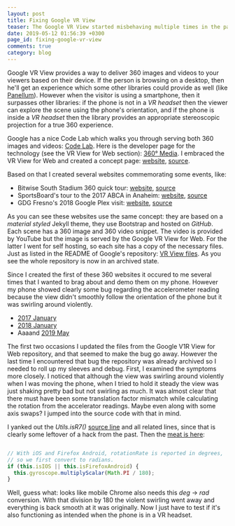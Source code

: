 ```yaml
---
layout: post
title: Fixing Google VR View
teaser: The Google VR View started misbehaving multiple times in the past, and since it's archived project now, I needed to roll up my sleeves to fix it.
date: 2019-05-12 01:56:39 +0300
page_id: fixing-google-vr-view
comments: true
category: blog
---
```

Google VR View provides a way to deliver 360 images and videos to your viewers based on their device. If the person is browsing on a desktop, then he'll get an experience which some other libraries could provide as well (like [Panellum](https://pannellum.org/)). However when the visitor is using a smartphone, then it surpasses other libraries: if the phone is not in a _VR headset_ then the viewer can explore the scene using the phone's orientation, and if the phone is inside a _VR headset_ then the library provides an appropriate stereoscopic projection for a true 360 experience.

Google has a nice Code Lab which walks you through serving both 360 images and videos: [Code Lab](https://codelabs.developers.google.com/codelabs/vr_view_101/index.html?index=..%2F..index#0). Here is the developer page for the technology (see the VR View for Web section): [360° Media](https://developers.google.com/vr/discover/360-degree-media). I embraced the VR View for Web and created a concept page: [website](https://mrcsabatoth.github.io/magicvr/), [source](https://github.com/MrCsabaToth/magicvr).

Based on that I created several websites commemorating some events, like:

  * Bitwise South Stadium 360 quick tour: [website](https://gdgfresno.github.io/BWSS360tour/), [source](https://github.com/gdgfresno/BWSS360tour)
  * SportsBoard's tour to the 2017 ABCA in Anaheim: [website](https://sportsboard.github.io/ABCA2017/), [source](https://github.com/SportsBoard/ABCA2017)
  * GDG Fresno's 2018 Google Plex visit: [website](https://gdgfresno.github.io/GoogleTrip2018/), [source](https://github.com/gdgfresno/GoogleTrip2018)

As you can see these websites use the same concept: they are based on a _material styled_ Jekyll theme, they use Bootstrap and hosted on _GitHub_. Each scene has a 360 image and 360 video snippet. The video is provided by YouTube but the image is served by the Google VR View for Web. For the latter I went for self hosting, so each site has a copy of the necessary files. Just as listed in the README of Google's repository: [VR View files](https://github.com/googlearchive/vrview/tree/gh-pages#downloading-files). As you see the whole repository is now in an archived state.

Since I created the first of these 360 websites it occured to me several times that I wanted to brag about and demo them on my phone. However my phone showed clearly some bug regarding the accelerometer reading because the view didn't smoothly follow the orientation of the phone but it was swirling around violently.

* [2017 January](https://github.com/SportsBoard/ABCA2017/commit/e419af868058c438d7f0756b240ef3b5076a2f1c)
* [2018 January](https://github.com/SportsBoard/ABCA2017/commit/d0c53a76e39ca1de0efde6aac40279bb273b9372)
* Aaaand [2019 May](https://github.com/SportsBoard/ABCA2017/commit/10d5bb998555be5fb185cd1292efc824fe416d93)

The first two occasions I updated the files from the Google V1R View for Web repository, and that seemed to make the bug go away. However the last time I encountered that bug the repository was already archived so I needed to roll up my sleeves and debug. First, I examined the symptoms more closely. I noticed that although the view was swirling around violently when I was moving the phone, when I tried to hold it steady the view was just shaking pretty bad but not swirling as much. It was almost clear that there must have been some translation factor mismatch while calculating the rotation from the accelerator readings. Maybe even along with some axis swaps? I jumped into the source code with that in mind.

I yanked out the _Utils.isR7()_ [source line](https://github.com/googlearchive/vrview/blob/gh-pages/build/embed.js#L8752) and all related lines, since that is clearly some leftover of a hack from the past. Then the [meat is here](https://github.com/googlearchive/vrview/blob/gh-pages/build/embed.js#L8760):

```JavaScript

// With iOS and Firefox Android, rotationRate is reported in degrees,
// so we first convert to radians.
if (this.isIOS || this.isFirefoxAndroid) {
  this.gyroscope.multiplyScalar(Math.PI / 180);
}

```

Well, guess what: looks like mobile Chrome also needs this _deg_ -> _rad_ conversion. With that division by 180 the violent swirling went away and everything is back smooth at it was originally. Now I just have to test if it's also functioning as intended when the phone is in a VR headset.
